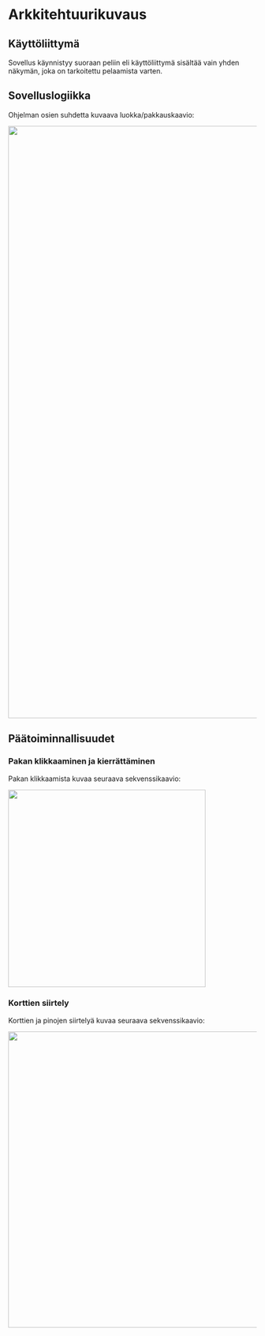 # **Arkkitehtuurikuvaus**

## **Käyttöliittymä**

Sovellus käynnistyy suoraan peliin eli käyttöliittymä sisältää vain yhden näkymän, joka on tarkoitettu pelaamista varten.
## **Sovelluslogiikka**


Ohjelman osien suhdetta kuvaava luokka/pakkauskaavio:

<img src="https://github.com/VolmarKa/otmPasianssi/blob/master/dokumentaatio/kuvat/arkkitehtuuri.png" width="1200">


## **Päätoiminnallisuudet**

### **Pakan klikkaaminen ja kierrättäminen**

Pakan klikkaamista kuvaa seuraava sekvenssikaavio:

<img src="https://github.com/VolmarKa/otmPasianssi/blob/master/dokumentaatio/kuvat/pakanKlikkaus.png" width="400">

### **Korttien siirtely**

Korttien ja pinojen siirtelyä kuvaa seuraava sekvenssikaavio:

<img src=https://github.com/VolmarKa/otmPasianssi/blob/master/dokumentaatio/kuvat/korttienRaahaaminen.PNG width="600">


